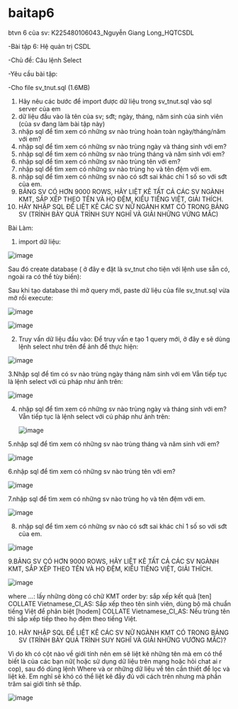 # baitap6
btvn 6 của sv: K225480106043_Nguyễn Giang Long_HQTCSDL

-Bài tập 6: Hệ quản trị CSDL

-Chủ đề: Câu lệnh Select

-Yêu cầu bài tập: 

-Cho file sv_tnut.sql (1.6MB)
1. Hãy nêu các bước để import được dữ liệu trong sv_tnut.sql vào sql server của em
2. dữ liệu đầu vào là tên của sv; sđt; ngày, tháng, năm sinh của sinh viên (của sv đang làm bài tập này)
3. nhập sql để tìm xem có những sv nào trùng hoàn toàn ngày/tháng/năm với em?
4. nhập sql để tìm xem có những sv nào trùng ngày và tháng sinh với em?
5. nhập sql để tìm xem có những sv nào trùng tháng và năm sinh với em?
6. nhập sql để tìm xem có những sv nào trùng tên với em?
7. nhập sql để tìm xem có những sv nào trùng họ và tên đệm với em.
8. nhập sql để tìm xem có những sv nào có sđt sai khác chỉ 1 số so với sđt của em.
9. BẢNG SV CÓ HƠN 9000 ROWS, HÃY LIỆT KÊ TẤT CẢ CÁC SV NGÀNH KMT, SẮP XẾP THEO TÊN VÀ HỌ ĐỆM, KIỂU TIẾNG  VIỆT, GIẢI THÍCH.
10. HÃY NHẬP SQL ĐỂ LIỆT KÊ CÁC SV NỮ NGÀNH KMT CÓ TRONG BẢNG SV (TRÌNH BÀY QUÁ TRÌNH SUY NGHĨ VÀ GIẢI NHỮNG VỨNG MẮC)

Bài Làm:
1. import dữ liệu:

![image](https://github.com/user-attachments/assets/aecb1eef-ab5c-469b-b1ed-cc9b5bdaf319)

Sau đó create database ( ở đây e đặt là sv_tnut cho tiện với lệnh use sẵn có, ngoài ra có thể tùy biến):

Sau khi tạo database thì mở query mới, paste dữ liệu của file sv_tnut.sql vừa mở rồi execute:

![image](https://github.com/user-attachments/assets/aa314bd2-734b-4acd-af67-b7597f14a448)

![image](https://github.com/user-attachments/assets/d7069f4f-1133-4089-8a1e-38237f4f70e9)

2. Truy vấn dữ liệu đầu vào:
   Để truy vấn e tạo 1 query mới, ở đây e sẽ dùng lệnh select như trên để ảnh để thực hiện:

![image](https://github.com/user-attachments/assets/bd20daf3-b968-4b24-a61a-3912aac9cb13)

3.Nhập sql để tìm có sv nào trùng ngày tháng năm sinh với em 
 Vẫn tiếp tục là lệnh select với cú pháp như ảnh trên:

 ![image](https://github.com/user-attachments/assets/8489ccf1-9d91-4078-a9dc-79acd33f16b9)

4. nhập sql để tìm xem có những sv nào trùng ngày và tháng sinh với em?
   Vẫn tiếp tục là lệnh select với cú pháp như ảnh trên:

   ![image](https://github.com/user-attachments/assets/053d365b-aa71-46d0-b90e-efa2274b81b4)

5.nhập sql để tìm xem có những sv nào trùng tháng và năm sinh với em?

![image](https://github.com/user-attachments/assets/1d8d2bdd-7974-46ed-83f6-07d959b31864)

6.nhập sql để tìm xem có những sv nào trùng tên với em?

![image](https://github.com/user-attachments/assets/b53c0fc0-62de-481b-a45d-08e27cf1c257)

7.nhập sql để tìm xem có những sv nào trùng họ và tên đệm với em.

![image](https://github.com/user-attachments/assets/096da67a-16b6-4934-b8b5-c4c3b46c0537)

8. nhập sql để tìm xem có những sv nào có sđt sai khác chỉ 1 số so với sđt của em.

![image](https://github.com/user-attachments/assets/a79012e9-f031-4a11-be27-9a7ec768d5db)

9.BẢNG SV CÓ HƠN 9000 ROWS, HÃY LIỆT KÊ TẤT CẢ CÁC SV NGÀNH KMT, SẮP XẾP THEO TÊN VÀ HỌ ĐỆM, KIỂU TIẾNG  VIỆT, GIẢI THÍCH.

![image](https://github.com/user-attachments/assets/87d62370-36e9-4b11-afa4-aa5d3e2d37b6)

where ...: lấy những dòng có chữ KMT 
order by: sắp xếp kết quả
[ten] COLLATE Vietnamese_CI_AS: Sắp xếp theo tên sinh viên, dùng bộ mã chuẩn tiếng Việt để phân biệt
[hodem] COLLATE Vietnamese_CI_AS: Nếu trùng tên thì sắp xếp tiếp theo họ đệm theo tiếng Việt.

10. HÃY NHẬP SQL ĐỂ LIỆT KÊ CÁC SV NỮ NGÀNH KMT CÓ TRONG BẢNG SV (TRÌNH BÀY QUÁ TRÌNH SUY NGHĨ VÀ GIẢI NHỮNG VƯỚNG MẮC)?

Vì do kh có cột nào về giới tính nên em sẽ liệt kê những tên mà em có thể biết là của các bạn nữ( hoặc sử dụng dữ liệu trên mạng hoặc hỏi chat ai r cop), sau đó dùng lệnh Where và or những dữ liệu về tên cần thiết để lọc và liệt kê. Em nghĩ sẽ khó có thể liệt kê đầy đủ với cách trên nhưng mà phần trăm sai giới tính sẽ thấp. 

 ![image](https://github.com/user-attachments/assets/fe106223-8df9-4c08-8329-00b939433d82)
 

